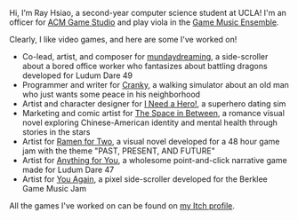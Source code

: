 Hi, I’m Ray Hsiao, a second-year computer science student at UCLA! I'm an officer for [ACM Game Studio](https://uclaacmstudio.itch.io/) and play viola in the [Game Music Ensemble](http://gmeatucla.com/).


Clearly, I like video games, and here are some I've worked on!
* Co-lead, artist, and composer for [mundaydreaming](https://aaisara12.itch.io/mundaydreaming), a side-scroller about a bored office worker who fantasizes about battling dragons developed for Ludum Dare 49
* Programmer and writer for [Cranky](https://brandmuffin.itch.io/cranky), a walking simulator about an old man who just wants some peace in his neighborhood
* Artist and character designer for [I Need a Hero!](https://zlc122.itch.io/i-need-a-hero-a-super-powered-dating-adventure), a superhero dating sim
* Marketing and comic artist for [The Space in Between](https://store.steampowered.com/app/1430240/The_Space_in_Between/), a romance visual novel exploring Chinese-American identity and mental health through stories in the stars
* Artist for [Ramen for Two](https://volcanogirl.itch.io/ramen-for-two), a visual novel developed for a 48 hour game jam with the theme "PAST, PRESENT, AND FUTURE"
* Artist for [Anything for You](https://volcanogirl.itch.io/anything-for-you), a wholesome point-and-click narrative game made for Ludum Dare 47
* Artist for [You Again](https://str0nkyk0ng.itch.io/you-again), a pixel side-scroller developed for the Berklee Game Music Jam

All the games I've worked on can be found on [my Itch profile](https://raddishradish.itch.io/).


<!---
rh5140/rh5140 is a ✨ special ✨ repository because its `README.md` (this file) appears on your GitHub profile.
You can click the Preview link to take a look at your changes.
--->
